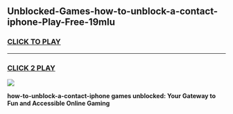 
## Unblocked-Games-how-to-unblock-a-contact-iphone-Play-Free-19mlu
<h3>
<a href="https://premium76.site?title=how-to-unblock-a-contact-iphone&ref=18A1">CLICK TO PLAY</a></h3>
<hr>

<h3>
<a href="https://premium76.site?title=how-to-unblock-a-contact-iphone&ref=18A1">CLICK 2 PLAY</a>
  
</h3>

<a href="https://premium76.site?title=how-to-unblock-a-contact-iphone&ref=18A1"><img src="https://clearcache.store/games.png"></a>


**how-to-unblock-a-contact-iphone games unblocked: Your Gateway to Fun and Accessible Online Gaming**
